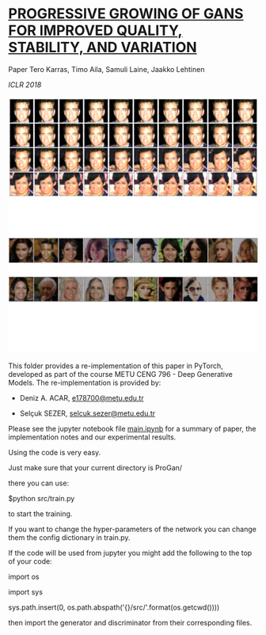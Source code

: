 # [PROGRESSIVE GROWING OF GANS FOR IMPROVED QUALITY, STABILITY, AND VARIATION](https://arxiv.org/pdf/1710.10196.pdf)


Paper Tero Karras, Timo Aila, Samuli Laine, Jaakko Lehtinen


*ICLR 2018*


![results](main/res1.png)
![results](main/res2.png)

This folder provides a re-implementation of this paper in PyTorch, developed as part of the course METU CENG 796 - Deep Generative Models. The re-implementation is provided by:

* Deniz A. ACAR, e178700@metu.edu.tr 

* Selçuk SEZER, selcuk.sezer@metu.edu.tr


Please see the jupyter notebook file [main.ipynb](main.ipynb) for a summary of paper, the implementation notes and our experimental results.

Using the code is very easy.

Just make sure that your current directory is ProGan/

there you can use:

$python src/train.py

to start the training.

If you want to change the hyper-parameters of the network you can change them the config dictionary in train.py.

If the code will be used from jupyter you might add the following to the top of your code:

import os

import sys

sys.path.insert(0, os.path.abspath('{}/src/'.format(os.getcwd())))

then import the generator and discriminator from their corresponding files.




